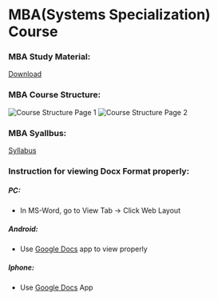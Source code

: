 # MBA(Systems Specialization) Course

### MBA Study Material:
[Download](https://github.com/fawazahmed0/mba-course/releases/latest/download/mba-course.zip)



### MBA Course Structure:

![Course Structure Page 1](https://github.com/fawazahmed0/mba-course/raw/main/Course%20Structure_Page_1.jpg)
![Course Structure Page 2](https://github.com/fawazahmed0/mba-course/raw/main/Course%20Structure_Page_2.jpg)


### MBA Syallbus:
[Syllabus](https://github.com/fawazahmed0/mba-course/raw/main/Course%20Structure%20%26%20Syllabus.pdf)

### Instruction for viewing Docx Format properly:

##### PC:
- In MS-Word, go to View Tab -> Click Web Layout
##### Android:
- Use [Google Docs](https://play.google.com/store/apps/details?id=com.google.android.apps.docs.editors.docs&hl=en_IN&gl=US) app to view properly
##### Iphone:
- Use [Google Docs](https://apps.apple.com/us/app/google-docs-sync-edit-share/id842842640) App


